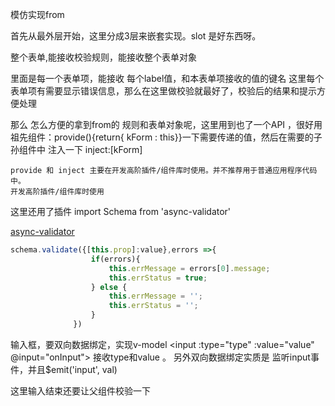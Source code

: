 模仿实现from 

首先从最外层开始，这里分成3层来嵌套实现。slot 是好东西呀。

整个表单,能接收校验规则，能接收整个表单对象
<form>
<form>

里面是每一个表单项，能接收 每个label值，和本表单项接收的值的键名
<form-item/>
这里每个表单项有需要显示错误信息，那么在这里做校验就最好了，校验后的结果和提示方便处理

那么 怎么方便的拿到from的 规则和表单对象呢，这里用到也了一个API ，很好用  祖先组件：provide(){return{ kForm : this}}一下需要传递的值，然后在需要的子孙组件中 注入一下 inject:[kForm]

    provide 和 inject 主要在开发高阶插件/组件库时使用。并不推荐用于普通应用程序代码中。
    开发高阶插件/组件库时使用

这里还用了插件    import Schema from 'async-validator'

[async-validator](https://www.npmjs.com/package/async-validator)
  ```js
  schema.validate({[this.prop]:value},errors =>{
                    if(errors){
                        this.errMessage = errors[0].message;
                        this.errStatus = true;
                    } else {
                        this.errMessage = '';
                        this.errStatus = '';
                    }
                })
  ```


输入框，要双向数据绑定，实现v-model
<input :type="type" :value="value" @input="onInput">
接收type和value 。
另外双向数据绑定实质是 监听input事件，并且$emit('input', val)

这里输入结束还要让父组件校验一下
